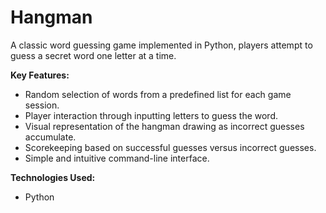 # Hangman
A classic word guessing game implemented in Python, players attempt to guess a secret word one letter at a time.

**Key Features:**

* Random selection of words from a predefined list for each game session.
* Player interaction through inputting letters to guess the word.
* Visual representation of the hangman drawing as incorrect guesses accumulate.
* Scorekeeping based on successful guesses versus incorrect guesses.
* Simple and intuitive command-line interface.

**Technologies Used:**

* Python
